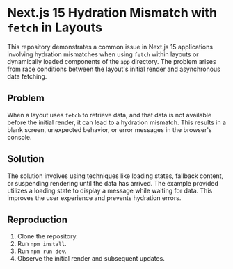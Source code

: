 # Next.js 15 Hydration Mismatch with `fetch` in Layouts

This repository demonstrates a common issue in Next.js 15 applications involving hydration mismatches when using `fetch` within layouts or dynamically loaded components of the `app` directory.  The problem arises from race conditions between the layout's initial render and asynchronous data fetching.

## Problem

When a layout uses `fetch` to retrieve data, and that data is not available before the initial render, it can lead to a hydration mismatch. This results in a blank screen, unexpected behavior, or error messages in the browser's console.

## Solution

The solution involves using techniques like loading states, fallback content, or suspending rendering until the data has arrived.  The example provided utilizes a loading state to display a message while waiting for data. This improves the user experience and prevents hydration errors.

## Reproduction

1. Clone the repository.
2. Run `npm install`.
3. Run `npm run dev`.
4. Observe the initial render and subsequent updates.